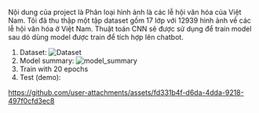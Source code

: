 Nội dung của project là Phân loại hình ảnh là các lễ hội văn hóa của Việt Nam.
Tôi đã thu thập một tập dataset gồm 17 lớp với 12939 hình ảnh về các lễ hội văn hóa ở Việt Nam.
Thuật toán CNN sẽ được sử dụng để train model sau dó dùng model được train để tích hợp lên chatbot.

1. Dataset:
![Dataset](https://github.com/user-attachments/assets/6cacab99-1171-4757-a89c-8f2c27b6fcb6)
2. Model summary:
![model_summary](https://github.com/user-attachments/assets/cacb6839-b107-4da6-af6c-893526f5c12f)
3. Train with 20 epochs
4. Test (demo):

https://github.com/user-attachments/assets/fd331b4f-d6da-4dda-9218-497f0cfd3ec8





